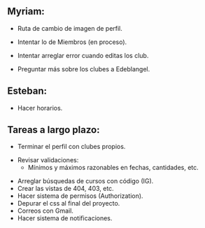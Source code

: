 ## Myriam:

- Ruta de cambio de imagen de perfil.
- Intentar lo de Miembros (en proceso).
- Intentar arreglar error cuando editas los club.

- Preguntar más sobre los clubes a Edeblangel.

## Esteban:

- Hacer horarios.

## Tareas a largo plazo:

- Terminar el perfil con clubes propios.
* Revisar validaciones:
  - Mínimos y máximos razonables en fechas, cantidades, etc.
- Arreglar búsquedas de cursos con código (IG).
- Crear las vistas de 404, 403, etc.
- Hacer sistema de permisos (Authorization).
- Depurar el css al final del proyecto.
- Correos con Gmail.
- Hacer sistema de notificaciones.
